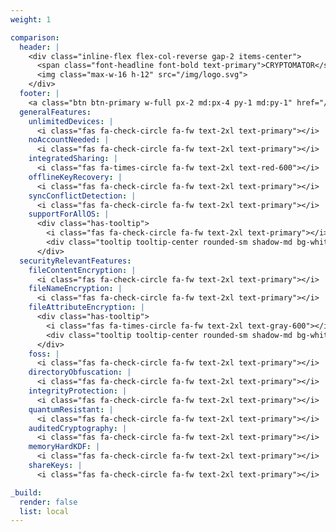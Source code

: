 ```yaml
---
weight: 1

comparison:
  header: |
    <div class="inline-flex flex-col-reverse gap-2 items-center">
      <span class="font-headline font-bold text-primary">CRYPTOMATOR</span>
      <img class="max-w-16 h-12" src="/img/logo.svg">
    </div>
  footer: |
    <a class="btn btn-primary w-full px-2 md:px-4 py-1 md:py-1" href="/de/pricing/">Preise</a>
  generalFeatures:
    unlimitedDevices: |
      <i class="fas fa-check-circle fa-fw text-2xl text-primary"></i>
    noAccountNeeded: |
      <i class="fas fa-check-circle fa-fw text-2xl text-primary"></i>
    integratedSharing: |
      <i class="fas fa-times-circle fa-fw text-2xl text-red-600"></i>
    offlineKeyRecovery: |
      <i class="fas fa-check-circle fa-fw text-2xl text-primary"></i>
    syncConflictDetection: |
      <i class="fas fa-check-circle fa-fw text-2xl text-primary"></i>
    supportForAllOS: |
      <div class="has-tooltip">
        <i class="fas fa-check-circle fa-fw text-2xl text-primary"></i>
        <div class="tooltip tooltip-center rounded-sm shadow-md bg-white text-xs w-max max-w-xs p-2">Windows, macOS, Linux, Android, iOS</div>
      </div>
  securityRelevantFeatures:
    fileContentEncryption: |
      <i class="fas fa-check-circle fa-fw text-2xl text-primary"></i>
    fileNameEncryption: |
      <i class="fas fa-check-circle fa-fw text-2xl text-primary"></i>
    fileAttributeEncryption: |
      <div class="has-tooltip">
        <i class="fas fa-times-circle fa-fw text-2xl text-gray-600"></i>
        <div class="tooltip tooltip-center rounded-sm shadow-md bg-white text-xs w-max max-w-xs p-2">geplant</div>
      </div>
    foss: |
      <i class="fas fa-check-circle fa-fw text-2xl text-primary"></i>
    directoryObfuscation: |
      <i class="fas fa-check-circle fa-fw text-2xl text-primary"></i>
    integrityProtection: |
      <i class="fas fa-check-circle fa-fw text-2xl text-primary"></i>
    quantumResistant: |
      <i class="fas fa-check-circle fa-fw text-2xl text-primary"></i>
    auditedCryptography: |
      <i class="fas fa-check-circle fa-fw text-2xl text-primary"></i>
    memoryHardKDF: |
      <i class="fas fa-check-circle fa-fw text-2xl text-primary"></i>
    shareKeys: |
      <i class="fas fa-check-circle fa-fw text-2xl text-primary"></i>

_build:
  render: false
  list: local
---
```

